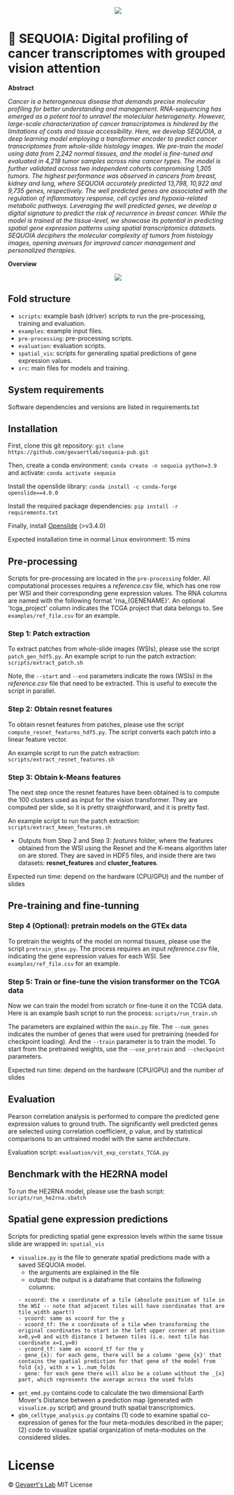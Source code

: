 <p align="center">
  <img src="https://github.com/gevaertlab/sequoia-pub/blob/master/images/seq-logo.png"/>
</p>


# :evergreen_tree: SEQUOIA: Digital profiling of cancer transcriptomes with grouped vision attention

**Abstract**

_Cancer is a heterogeneous disease that demands precise molecular profiling for better understanding and management. RNA-sequencing has emerged as a potent tool to unravel the moleclular heterogeneity. However, large-scale characterization of cancer transcriptomes is hindered by the limitations of costs and tissue accessibility. Here, we develop SEQUOIA, a deep learning model employing a transformer encoder to predict cancer transcriptomes from whole-slide histology images. We pre-train the model using data from 2,242 normal tissues, and the model is fine-tuned and evaluated in 4,218 tumor samples across nine cancer types. The model is further validated across two independent cohorts compromising 1,305 tumors. The highest performance was observed in cancers from breast, kidney and lung, where  SEQUOIA accurately predicted 13,798, 10,922 and 9,735 genes, respectively. The well predicted genes are associated with the regulation of inflammatory response, cell cycles and hypoxia-related metabolic pathways. Leveraging the well predicted genes, we develop a digital signature to predict the risk of recurrence in breast cancer. While the model is trained at the tissue-level, we showcase its potential in predicting spatial gene expression patterns using spatial transcriptomics datasets. SEQUOIA deciphers the molecular complexity of tumors from histology images, opening avenues for improved cancer management and personalized therapies._

**Overview**
<p align="center">
  <img src="https://github.com/gevaertlab/sequoia-pub/blob/master/images/overview2.png"/>
</p>

## Fold structure

- `scripts`: example bash (driver) scripts to run the pre-processing, training and evaluation.
- `examples`: example input files.
- `pre-processing`: pre-processing scripts.
- `evaluation`: evaluation scripts.
- `spatial_vis`: scripts for generating spatial predictions of gene expression values. 
- `src`: main files for models and training.

## System requirements

Software dependencies and versions are listed in requirements.txt

## Installation

First, clone this git repository: `git clone https://github.com/gevaertlab/sequoia-pub.git`

Then, create a conda environment: `conda create -n sequoia python=3.9` and activate: `conda activate sequoia`

Install the openslide library: `conda install -c conda-forge openslide==4.0.0`

Install the required package dependencies: `pip install -r requirements.txt`

Finally, install [Openslide](https://openslide.org/download/) (>v3.4.0)

Expected installation time in normal Linux environment: 15 mins 

## Pre-processing

Scripts for pre-processing are located in the `pre-processing` folder. All computational processes requires a *reference.csv* file, which has one row per WSI and their corresponding gene expression values. The RNA columns are named with the following format 'rna_{GENENAME}'. An optional 'tcga_project' column indicates the TCGA project that data belongs to. See `examples/ref_file.csv` for an example. 

### Step 1: Patch extraction

To extract patches from whole-slide images (WSIs), please use the script `patch_gen_hdf5.py`. 
An example script to run the patch extraction: `scripts/extract_patch.sh`

Note, the ```--start``` and ```--end``` parameters indicate the rows (WSIs) in the *reference.csv* file that need to be extracted. This is useful to execute the script in parallel.

### Step 2: Obtain resnet features

To obtain resnet features from patches, please use the script `compute_resnet_features_hdf5.py`. The script converts each patch into a linear feature vector. 

An example script to run the patch extraction: `scripts/extract_resnet_features.sh`

### Step 3: Obtain k-Means features

The next step once the resnet features have been obtained is to compute the 100 clusters used as input for the vision transformer. They are computed per slide, so it is pretty straightforward, and it is pretty fast. 

An example script to run the patch extraction: `scripts/extract_kmean_features.sh`

- Outputs from Step 2 and Step 3:
*features* folder, where the features obtained from the WSI using the Resnet and the K-means algorithm later on are stored. They are saved in HDF5 files, and inside there are two datasets: **resnet_features** and **cluster_features**.

Expected run time: depend on the hardware (CPU/GPU) and the number of slides

## Pre-training and fine-tunning

### Step 4 (Optional): pretrain models on the GTEx data

To pretrain the weights of the model on normal tissues, please use the script `pretrain_gtex.py`. The process requires an input  *reference.csv* file, indicating the gene expression values for each WSI. See `examples/ref_file.csv` for an example. 

### Step 5: Train or fine-tune the vision transformer on the TCGA data

Now we can train the model from scratch or fine-tune it on the TCGA data. Here is an example bash script to run the process: `scripts/run_train.sh`

The parameters are explained within the `main.py` file. The ```--num_genes``` indicates the number of genes that were used for pretraining (needed for checkpoint loading). And the ```--train``` parameter is to train the model. To start from the pretrained weights, use the ```--use_pretrain``` and ```--checkpoint``` parameters. 

Expected run time: depend on the hardware (CPU/GPU) and the number of slides

## Evaluation

Pearson correlation analysis is performed to compare the predicted gene expression values to ground truth. The significantly well predicted genes are selected using correlation coefficient, p value, and by statistical comparisons to an untrained model with the same architecture.

Evaluation script: `evaluation/vit_exp_corstats_TCGA.py`

## Benchmark with the HE2RNA model

To run the HE2RNA model, please use the bash script: `scripts/run_he2rna.sbatch`

## Spatial gene expression predictions

Scripts for predicting spatial gene expression levels within the same tissue slide are wrapped in: `spatial_vis`

- ```visualize.py``` is the file to generate spatial predictions made with a saved SEQUOIA model. 
  - the arguments are explained in the file
  - output: the output is a dataframe that contains the following columns:
  ```
  - xcoord: the x coordinate of a tile (absolute position of tile in the WSI -- note that adjacent tiles will have coordinates that are tile_width apart!)
  - ycoord: same as xcoord for the y
  - xcoord_tf: the x coordinate of a tile when transforming the original coordinates to start in the left upper corner at position x=0,y=0 and with distance 1 between tiles (i.e. next tile has coordinate x=1,y=0)
  - ycoord_tf: same as xcoord_tf for the y
  - gene_{x}: for each gene, there will be a column 'gene_{x}' that contains the spatial prediction for that gene of the model from fold {x}, with x = 1..num_folds
  - gene: for each gene there will also be a column without the _{x} part, which represents the average across the used folds
  ```
- ```get_emd.py``` contains code to calculate the two dimensional Earth Mover's Distance between a prediction map (generated with ```visualize.py``` script) and ground truth spatial transcriptomics.
- ```gbm_celltype_analysis.py``` contains (1) code to examine spatial co-expression of genes for the four meta-modules described in the paper; (2) code to visualize spatial organization of meta-modules on the considered slides.


# License

&copy; [Gevaert's Lab](https://med.stanford.edu/gevaertlab.html) MIT License



